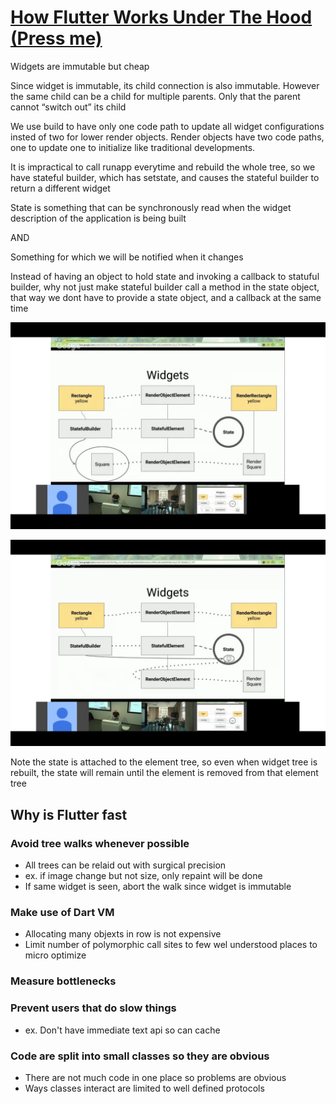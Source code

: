 # [How Flutter Works Under The Hood (Press me)](https://m.youtube.com/watch?v=dkyY9WCGMi0)

Widgets are immutable but cheap

Since widget is immutable, its child connection is also immutable. However the same child can be a child for multiple parents. Only that the parent cannot “switch out” its child

We use build to have only one code path to update all widget configurations insted of two for lower render objects. Render objects have two code paths, one to update one to initialize like traditional developments.

It is impractical to call runapp everytime and rebuild the whole tree, so we have stateful builder, which has setstate, and causes the stateful builder to return a different widget

State is something that can be synchronously read when the widget description of the application is being built

AND

Something for which we will be notified when it changes

Instead of having an object to hold state and invoking a callback to statuful builder, why not just make stateful builder call a method in the state object, that way we dont have to provide a state object, and a callback at the same time

![image](./photo_1.jpg)

![image](./photo_2.jpg)

Note the state is attached to the element tree, so even when widget tree is rebuilt, the state will remain until the element is removed from that element tree

## Why is Flutter fast

### Avoid tree walks whenever possible

- All trees can be relaid out with surgical precision
- ex. if image change but not size, only repaint will be done
- If same widget is seen, abort the walk since widget is immutable

### Make use of Dart VM

- Allocating many objexts in row is not expensive
- Limit number of polymorphic call sites to few wel understood places to micro optimize

### Measure bottlenecks

### Prevent users that do slow things

- ex. Don't have immediate text api so can cache

### Code are split into small classes so they are obvious

- There are not much code in one place so problems are obvious
- Ways classes interact are limited to well defined protocols
